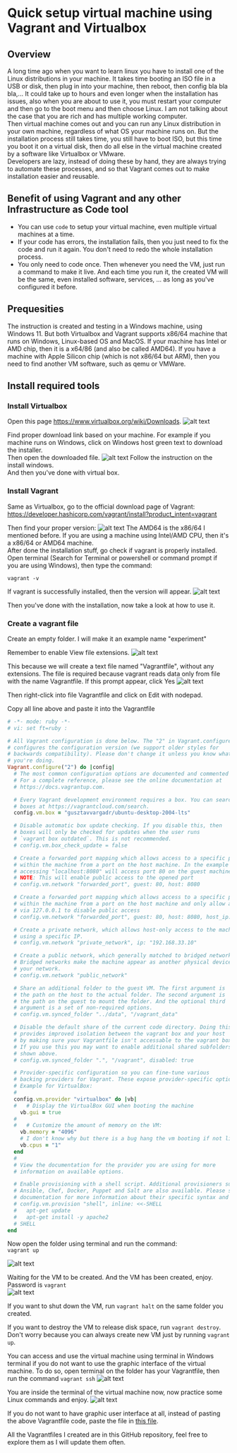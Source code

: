 # Quick setup virtual machine using Vagrant and Virtualbox

## Overview
A long time ago when you want to learn linux you have to install one of the Linux distributions in your machine. It takes time booting an ISO file in a USB or disk, then plug in into your machine, then reboot, then config bla bla bla,... It could take up to hours and even longer when the installation has issues, also when you are about to use it, you must restart your computer and then go to the boot menu and then choose Linux. I am not talking about the case that you are rich and has multiple working computer. <br>
Then virtual machine comes out and you can run any Linux distribution in your own machine, regardless of what OS your machine runs on. But the installation process still takes time, you still have to boot ISO, but this time you boot it on a virtual disk, then do all else in the virtual machine created by a software like Virtualbox or VMware. <br>
Developers are lazy, instead of doing these by hand, they are always trying to automate these processes, and so that Vagrant comes out to make installation easier and reusable.

## Benefit of using Vagrant and any other Infrastructure as Code tool
- You can use `code` to setup your virtual machine, even multiple virtual machines at a time.
- If your code has errors, the installation fails, then you just need to fix the code and run it again. You don't need to redo the whole installation process.
- You only need to code once. Then whenever you need the VM, just run a command to make it live. And each time you run it, the created VM will be the same, even installed software, services, ... as long as you've configured it before.

## Prequesities
The instruction is created and testing in a Windows machine, using Windows 11. But both Virtualbox and Vagrant supports x86/64 machine that runs on Windows, Linux-based OS and MacOS. If your machine has Intel or AMD chip, then it is a x64/86 (and also be called AMD64). If you have a machine with Apple Silicon chip (which is not x86/64 but ARM), then you need to find another VM software, such as qemu or VMWare. 

## Install required tools
### Install Virtualbox
Open this page https://www.virtualbox.org/wiki/Downloads.
![alt text](assets/image.png)

Find proper download link based on your machine. For example if you machine runs on Windows, click on Windows host green text to download the installer. <br>
Then open the downloaded file.
![alt text](assets/image-1.png)
Follow the instruction on the install windows. <br>
And then you've done with virtual box.
### Install Vagrant

Same as Virtualbox, go to the official download page of Vagrant: https://developer.hashicorp.com/vagrant/install?product_intent=vagrant

Then find your proper version:
![alt text](assets/image-2.png)
The AMD64 is the x86/64 I mentioned before. If you are using a machine using Intel/AMD CPU, then it's a x86/64 or AMD64 machine.
<br>
After done the installation stuff, go check if vagrant is properly installed. Open terminal (Search for Terminal or powershell or command prompt if you are using Windows), then type the command:
```
vagrant -v
```
If vagrant is successfully installed, then the version will appear.
![alt text](assets/image-3.png)

Then you've done with the installation, now take a look at how to use it.

### Create a vagrant file

Create an empty folder. I will make it an example name "experiment"

Remember to enable View file extensions.
![alt text](assets/image-6.png)

This because we will create a text file named "Vagrantfile", without any extensions. The file is required because vagrant reads data only from file with the name Vagrantfile.
If this prompt appear, click Yes
![alt text](assets/image-7.png)

Then right-click into file Vagrantfile and click on Edit with nodepad.

Copy all line above and paste it into the Vagrantfile
```ruby
# -*- mode: ruby -*-
# vi: set ft=ruby :

# All Vagrant configuration is done below. The "2" in Vagrant.configure
# configures the configuration version (we support older styles for
# backwards compatibility). Please don't change it unless you know what
# you're doing.
Vagrant.configure("2") do |config|
  # The most common configuration options are documented and commented below.
  # For a complete reference, please see the online documentation at
  # https://docs.vagrantup.com.

  # Every Vagrant development environment requires a box. You can search for
  # boxes at https://vagrantcloud.com/search.
  config.vm.box = "gusztavvargadr/ubuntu-desktop-2004-lts"

  # Disable automatic box update checking. If you disable this, then
  # boxes will only be checked for updates when the user runs
  # `vagrant box outdated`. This is not recommended.
  # config.vm.box_check_update = false

  # Create a forwarded port mapping which allows access to a specific port
  # within the machine from a port on the host machine. In the example below,
  # accessing "localhost:8080" will access port 80 on the guest machine.
  # NOTE: This will enable public access to the opened port
  # config.vm.network "forwarded_port", guest: 80, host: 8080

  # Create a forwarded port mapping which allows access to a specific port
  # within the machine from a port on the host machine and only allow access
  # via 127.0.0.1 to disable public access
  # config.vm.network "forwarded_port", guest: 80, host: 8080, host_ip: "127.0.0.1"

  # Create a private network, which allows host-only access to the machine
  # using a specific IP.
  # config.vm.network "private_network", ip: "192.168.33.10"

  # Create a public network, which generally matched to bridged network.
  # Bridged networks make the machine appear as another physical device on
  # your network.
  # config.vm.network "public_network"

  # Share an additional folder to the guest VM. The first argument is
  # the path on the host to the actual folder. The second argument is
  # the path on the guest to mount the folder. And the optional third
  # argument is a set of non-required options.
  # config.vm.synced_folder "../data", "/vagrant_data"

  # Disable the default share of the current code directory. Doing this
  # provides improved isolation between the vagrant box and your host
  # by making sure your Vagrantfile isn't accessable to the vagrant box.
  # If you use this you may want to enable additional shared subfolders as
  # shown above.
  # config.vm.synced_folder ".", "/vagrant", disabled: true

  # Provider-specific configuration so you can fine-tune various
  # backing providers for Vagrant. These expose provider-specific options.
  # Example for VirtualBox:
  #
  config.vm.provider "virtualbox" do |vb|
  #   # Display the VirtualBox GUI when booting the machine
    vb.gui = true
  #
  #   # Customize the amount of memory on the VM:
    vb.memory = "4096"
    # I don't know why but there is a bug hang the vm booting if not limit to 1 cpu
    vb.cpus = "1"
  end
  #
  # View the documentation for the provider you are using for more
  # information on available options.

  # Enable provisioning with a shell script. Additional provisioners such as
  # Ansible, Chef, Docker, Puppet and Salt are also available. Please see the
  # documentation for more information about their specific syntax and use.
  # config.vm.provision "shell", inline: <<-SHELL
  #   apt-get update
  #   apt-get install -y apache2
  # SHELL
end
```

Now open the folder using terminal and run the command: <br>
`vagrant up`

![alt text](assets/image-8.png)

Waiting for the VM to be created.
And the VM has been created, enjoy.
Password is `vagrant` <br>
![alt text](assets/image-9.png)

If you want to shut down the VM, run `vagrant halt` on the same folder you created.

If you want to destroy the VM to release disk space, run `vagrant destroy`. Don't worry because you can always create new VM just by running `vagrant up`.

You can access and use the virtual machine using terminal in Windows terminal if you do not want to use the graphic interface of the virtual machine. To do so, open terminal on the folder has your Vagrantfile, then run the command
`vagrant ssh`
![alt text](assets/vagrant-ssh.png)

You are inside the terminal of the virtual machine now, now practice some Linux commands and enjoy.
![alt text](assets/vagrant-ssh-1.png)

If you do not want to have graphic user interface at all, instead of pasting the above Vagrantfile code, paste the file in [this file](server-ubuntu-2004/Vagrantfile).

All the Vagrantfiles I created are in this GitHub repository, feel free to explore them as I will update them often.
